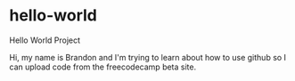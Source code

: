 # hello-world
Hello World Project

Hi, my name is Brandon and I'm trying to learn about how to use github
so I can upload code from the freecodecamp beta site.
